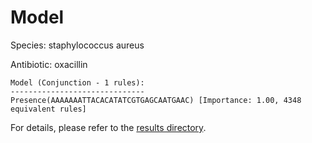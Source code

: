 
# Model

Species: staphylococcus aureus

Antibiotic: oxacillin

```
Model (Conjunction - 1 rules):
------------------------------
Presence(AAAAAAATTACACATATCGTGAGCAATGAAC) [Importance: 1.00, 4348 equivalent rules]

```

For details, please refer to the [results directory](../../../../../results/scm_b/staphylococcus+aureus/oxacillin/repeat_5/).

